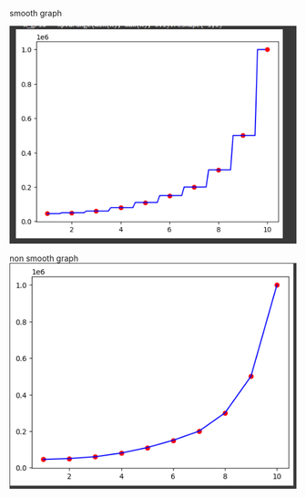 smooth graph

![](../../images/image_2025-01-19_175018274.png)

non smooth graph
![](../../images/image_2025-01-19_175109997.png)
